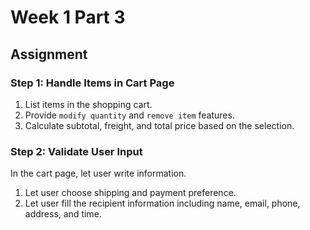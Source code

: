# Week 1 Part 3

## Assignment

### Step 1: Handle Items in Cart Page

1. List items in the shopping cart.
2. Provide `modify quantity` and `remove item` features.
3. Calculate subtotal, freight, and total price based on the selection.

### Step 2: Validate User Input

In the cart page, let user write information.

1. Let user choose shipping and payment preference.
2. Let user fill the recipient information including name, email, phone, address, and time.
